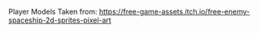 Player Models Taken from: https://free-game-assets.itch.io/free-enemy-spaceship-2d-sprites-pixel-art